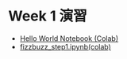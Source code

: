   # Week 1 演習

  - [Hello World Notebook (Colab)](https://colab.research.google.com/drive/1-rsk435TO0L3RX9o5fM7YRTIzHEurzGE?usp=sharing)
  - [fizzbuzz_step1.ipynb(colab)](https://colab.research.google.com/drive/1eu3-I6qAC0q1LPJoRfGJshkhOJm75Yiz?usp=sharing)
